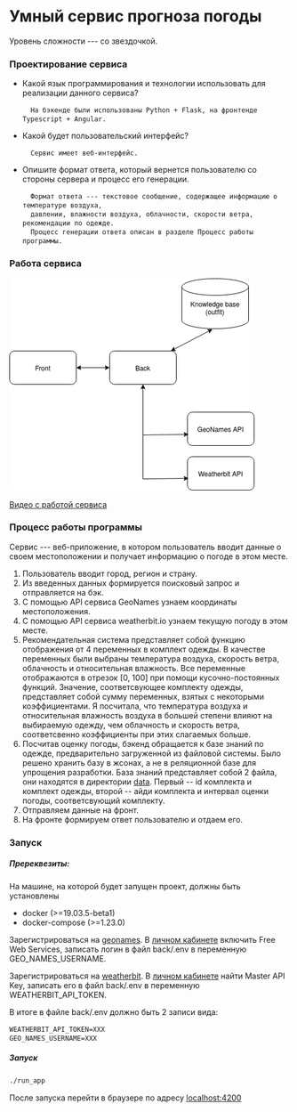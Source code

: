 # Умный сервис прогноза погоды

Уровень сложности --- со звездочкой.

### Проектирование сервиса

- Какой язык программирования и технологии использовать для реализации данного сервиса?

        На бэкенде были использованы Python + Flask, на фронтенде Typescript + Angular.

- Какой будет пользовательский интерфейс?

        Сервис имеет веб-интерфейс.

- Опишите формат ответа, который вернется пользователю со стороны сервера и процесс его генерации.

        Формат ответа --- текстовое сообщение, содержащее информацию о температуре воздуха,
        давлении, влажности воздуха, облачности, скорости ветра, рекомендации по одежде.
        Процесс генерации ответа описан в разделе Процесс работы программы.

### Работа сервиса

![schema](img/schema.png)

[Видео с работой сервиса]()


### Процесс работы программы

Сервис --- веб-приложение, в котором пользователь вводит данные о своем местоположении и получает информацию о погоде в этом месте.

1) Пользователь вводит город, регион и страну.
2) Из введенных данных формируется поисковый запрос и отправляется на бэк.
3) С помощью API сервиса GeoNames узнаем координаты местоположения.
4) С помощью API сервиса weatherbit.io узнаем текущую погоду в этом месте.
5) Рекомендательная система представляет собой функцию отображения от 4 переменных в комплект одежды. В качестве переменных были выбраны температура воздуха, скорость ветра, облачность и относительная влажность. Все переменные отображаются в отрезок [0, 100] при помощи кусочно-постоянных функций. Значение, соответсвующее комплекту одежды, представляет собой сумму переменных, взятых с некоторыми коэффициентами. Я посчитала, что температура воздуха и относительная влажность воздуха в большей степени влияют на выбираемую одежду, чем облачность и скорость ветра, соответсвенно коэффициенты при этих слагаемых больше.
6) Посчитав оценку погоды, бэкенд обращается к базе знаний по одежде, предварительно загруженной из файловой системы. Было решено хранить базу в жсонах, а не в реляционной базе для упрощения разработки. База знаний представляет собой 2 файла, они находятся в директории [data](data). Первый -- id комплекта и комплект одежды, второй -- айди комплекта и интервал оценки погоды, соответсвующий комплекту.
7) Отправляем данные на фронт.
8) На фронте формируем ответ пользователю и отдаем его.

### Запуск

##### Пререквезиты:

На машине, на которой будет запущен проект, должны быть установлены

- docker (>=19.03.5-beta1)
- docker-compose (>=1.23.0)

Зарегистрироваться на [geonames](http://www.geonames.org/). В [личном кабинете](https://www.geonames.org/manageaccount) включить Free Web Services, записать логин в файл back/.env в переменную GEO_NAMES_USERNAME.

Зарегистрироваться на [weatherbit](https://www.weatherbit.io). В [личном кабинете](https://www.weatherbit.io/account/dashboard) найти Master API Key, записать его в файл back/.env в переменную WEATHERBIT_API_TOKEN.

В итоге в файле back/.env должно быть 2 записи вида:
```
WEATHERBIT_API_TOKEN=XXX
GEO_NAMES_USERNAME=XXX
```

##### Запуск
```bash
./run_app
```

После запуска перейти в браузере по адресу [localhost:4200](http://localhost:4200/)
